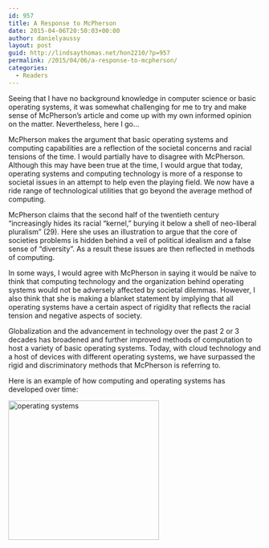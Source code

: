 ```yaml
---
id: 957
title: A Response to McPherson
date: 2015-04-06T20:50:03+00:00
author: danielyaussy
layout: post
guid: http://lindsaythomas.net/hon2210/?p=957
permalink: /2015/04/06/a-response-to-mcpherson/
categories:
  - Readers
---
```

Seeing that I have no background knowledge in computer science or basic operating systems, it was somewhat challenging for me to try and make sense of McPherson’s article and come up with my own informed opinion on the matter. Nevertheless, here I go…

McPherson makes the argument that basic operating systems and computing capabilities are a reflection of the societal concerns and racial tensions of the time. I would partially have to disagree with McPherson. Although this may have been true at the time, I would argue that today, operating systems and computing technology is more of a response to societal issues in an attempt to help even the playing field. We now have a ride range of technological utilities that go beyond the average method of computing.

McPherson claims that the second half of the twentieth century “increasingly hides its racial “kernel,” burying it below a shell of neo-liberal pluralism” (29). Here she uses an illustration to argue that the core of societies problems is hidden behind a veil of political idealism and a false sense of “diversity”. As a result these issues are then reflected in methods of computing.

In some ways, I would agree with McPherson in saying it would be naïve to think that computing technology and the organization behind operating systems would not be adversely affected by societal dilemmas. However, I also think that she is making a blanket statement by implying that all operating systems have a certain aspect of rigidity that reflects the racial tension and negative aspects of society.

Globalization and the advancement in technology over the past 2 or 3 decades has broadened and further improved methods of computation to host a variety of basic operating systems. Today, with cloud technology and a host of devices with different operating systems, we have surpassed the rigid and discriminatory methods that McPherson is referring to.

Here is an example of how computing and operating systems has developed over time:

[<img class="alignnone size-medium wp-image-960" src="http://lindsaythomas.net/hon2210/wp-content/uploads/sites/7/2015/04/operating-systems-300x278.jpg" alt="operating systems" width="300" height="278" srcset="http://lindsaythomas.net/hon2210/wp-content/uploads/sites/7/2015/04/operating-systems-300x278.jpg 300w, http://lindsaythomas.net/hon2210/wp-content/uploads/sites/7/2015/04/operating-systems-100x93.jpg 100w, http://lindsaythomas.net/hon2210/wp-content/uploads/sites/7/2015/04/operating-systems-150x139.jpg 150w, http://lindsaythomas.net/hon2210/wp-content/uploads/sites/7/2015/04/operating-systems-200x185.jpg 200w, http://lindsaythomas.net/hon2210/wp-content/uploads/sites/7/2015/04/operating-systems.jpg 340w" sizes="(max-width: 300px) 100vw, 300px" />](http://lindsaythomas.net/hon2210/wp-content/uploads/sites/7/2015/04/operating-systems.jpg)
